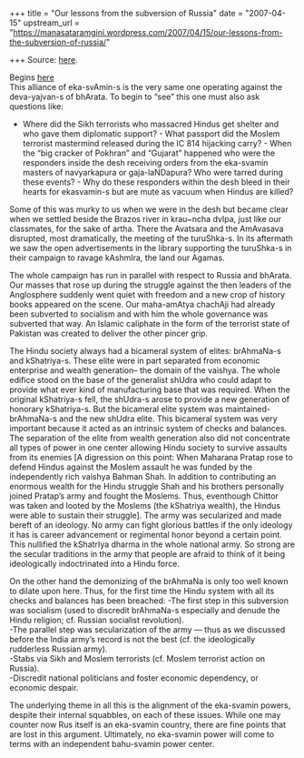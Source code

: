 +++
title = "Our lessons from the subversion of Russia"
date = "2007-04-15"
upstream_url = "https://manasataramgini.wordpress.com/2007/04/15/our-lessons-from-the-subversion-of-russia/"

+++
Source: [here](https://manasataramgini.wordpress.com/2007/04/15/our-lessons-from-the-subversion-of-russia/).

Begins [here](https://manasataramgini.wordpress.com/2007/04/14/the-subversion-of-russia/)  
This alliance of eka-svAmin-s is the very same one operating against the deva-yajvan-s of bhArata. To begin to “see” this one must also ask questions like:

-   Where did the Sikh terrorists who massacred Hindus get shelter and
    who gave them diplomatic support? -   What passport did the Moslem terrorist mastermind released during
    the IC 814 hijacking carry? -   When the “big cracker of Pokhran” and “Gujarat” happened who were
    the responders inside the desh receiving orders from the eka-svamin
    masters of navyarkapura or gaja-laNDapura? Who were tarred during
    these events? -   Why do these responders within the desh bleed in their hearts for
    ekasvamin-s but are mute as vacuum when Hindus are killed?

Some of this was murky to us when we were in the desh but became clear when we settled beside the Brazos river in krau\~ncha dvIpa, just like our classmates, for the sake of artha. There the Avatsara and the AmAvasava disrupted, most dramatically, the meeting of the turuShka-s. In its aftermath we saw the open advertisements in the library supporting the turuShka-s in their campaign to ravage kAshmIra, the land our Agamas.

The whole campaign has run in parallel with respect to Russia and bhArata. Our masses that rose up during the struggle against the then leaders of the Anglosphere suddenly went quiet with freedom and a new crop of history books appeared on the scene. Our maha-amAtya chachAji had already been subverted to socialism and with him the whole governance was subverted that way. An Islamic caliphate in the form of the terrorist state of Pakistan was created to deliver the other pincer grip.

The Hindu society always had a bicameral system of elites: brAhmaNa-s and kShatriya-s. These elite were in part separated from economic enterprise and wealth generation– the domain of the vaishya. The whole edifice stood on the base of the generalist shUdra who could adapt to provide what ever kind of manufacturing base that was required. When the original kShatriya-s fell, the shUdra-s arose to provide a new generation of honorary kShatriya-s. But the bicameral elite system was maintained- brAhmaNa-s and the new shUdra elite. This bicameral system was very important because it acted as an intrinsic system of checks and balances. The separation of the elite from wealth generation also did not concentrate all types of power in one center allowing Hindu society to survive assaults from its enemies \[A digression on this point: When Maharana Pratap rose to defend Hindus against the Moslem assault he was funded by the independently rich vaishya Bahman Shah. In addition to contributing an enormous wealth for the Hindu struggle Shah and his brothers personally joined Pratap’s army and fought the Moslems. Thus, eventhough Chittor was taken and looted by the Moslems (the kShatriya wealth), the Hindus were able to sustain their struggle\]. The army was secularized and made bereft of an ideology. No army can fight glorious battles if the only ideology it has is career advancement or regimental honor beyond a certain point. This nullified the kShatrIya dharma in the whole national army. So strong are the secular traditions in the army that people are afraid to think of it being ideologically indoctrinated into a Hindu force.

On the other hand the demonizing of the brAhmaNa is only too well known to dilate upon here. Thus, for the first time the Hindu system with all its checks and balances has been breached: -The first step in this subversion was socialism (used to discredit brAhmaNa-s especially and denude the Hindu religion; cf. Russian socialist revolution).  
-The parallel step was secularization of the army — thus as we discussed before the India army’s record is not the best (cf. the ideologically rudderless Russian army).  
-Stabs via Sikh and Moslem terrorists (cf. Moslem terrorist action on Russia).  
-Discredit national politicians and foster economic dependency, or economic despair.

The underlying theme in all this is the alignment of the eka-svamin powers, despite their internal squabbles, on each of these issues. While one may counter now Rus itself is an eka-svamin country, there are fine points that are lost in this argument. Ultimately, no eka-svamin power will come to terms with an independent bahu-svamin power center.

